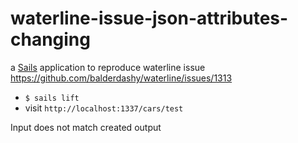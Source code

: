# waterline-issue-json-attributes-changing

a [Sails](http://sailsjs.org) application to reproduce waterline issue https://github.com/balderdashy/waterline/issues/1313

* `$ sails lift`
* visit `http://localhost:1337/cars/test`

Input does not match created output

